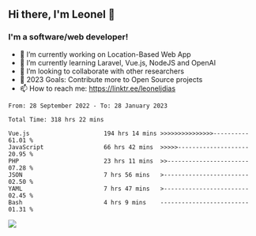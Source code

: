 ## Hi there, I'm Leonel 👋

### I'm a software/web developer!
- 🔭 I’m currently working on Location-Based Web App
- 🌱 I’m currently learning Laravel, Vue.js, NodeJS and OpenAI
- 👯 I’m looking to collaborate with other researchers
- 🥅 2023 Goals: Contribute more to Open Source projects
- 📫 How to reach me: https://linktr.ee/leoneljdias

<!--START_SECTION:waka-->

```text
From: 28 September 2022 - To: 28 January 2023

Total Time: 318 hrs 22 mins

Vue.js                     194 hrs 14 mins >>>>>>>>>>>>>>>----------   61.01 %
JavaScript                 66 hrs 42 mins  >>>>>--------------------   20.95 %
PHP                        23 hrs 11 mins  >>-----------------------   07.28 %
JSON                       7 hrs 56 mins   >------------------------   02.50 %
YAML                       7 hrs 47 mins   >------------------------   02.45 %
Bash                       4 hrs 9 mins    -------------------------   01.31 %
```

<!--END_SECTION:waka-->

![](https://komarev.com/ghpvc/?username=leoneljdias&color=blue&style=flat-square)
